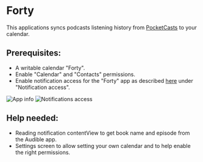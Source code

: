 # Forty

This applications syncs podcasts listening history from [PocketCasts](http://www.shiftyjelly.com/pocketcasts) to your calendar.

## Prerequisites: 
- A writable calendar "Forty".
- Enable "Calendar" and "Contacts" permissions.
- Enable notification access for the "Forty" app as described [here](https://support.google.com/nexus/answer/6111294) under "Notification access".

![App info]([https://lh3.googleusercontent.com/DBPQ-vmo2HzMVuBElG-valOZnbmDDcfR1ub2-xaf-PJL8OD1lvlkV4gVSMxjmy2LQno=h900-rw)
![Notifications access](https://lh3.googleusercontent.com/E9TowXQt1M9WnZsPA61tAoY188oXT10jFCntisivBPiSxn4G8qFg83-B5B2tKvkj6oM=h900-rw)

## Help needed:
- Reading notification contentView to get book name and episode from the Audible app.
- Settings screen to allow setting your own calendar and to help enable the right permissions.

